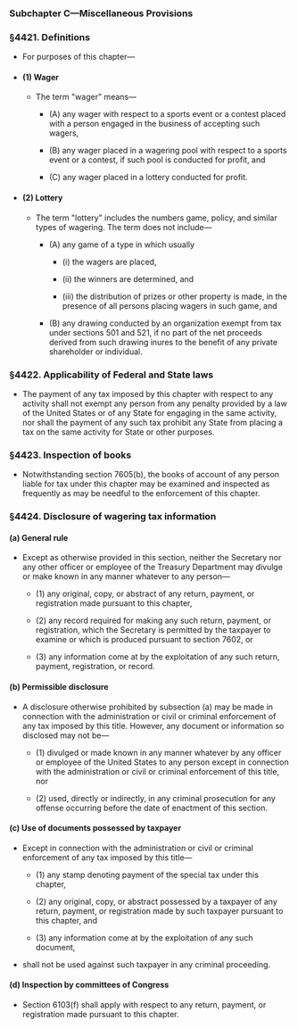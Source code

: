 ### **Subchapter C—Miscellaneous Provisions**

### §4421. Definitions
* For purposes of this chapter—

* #### (1) Wager
  * The term "wager" means—

    * (A) any wager with respect to a sports event or a contest placed with a person engaged in the business of accepting such wagers,

    * (B) any wager placed in a wagering pool with respect to a sports event or a contest, if such pool is conducted for profit, and

    * (C) any wager placed in a lottery conducted for profit.

* #### (2) Lottery
  * The term "lottery" includes the numbers game, policy, and similar types of wagering. The term does not include—

    * (A) any game of a type in which usually

      * (i) the wagers are placed,

      * (ii) the winners are determined, and

      * (iii) the distribution of prizes or other property is made, in the presence of all persons placing wagers in such game, and


    * (B) any drawing conducted by an organization exempt from tax under sections 501 and 521, if no part of the net proceeds derived from such drawing inures to the benefit of any private shareholder or individual.

### §4422. Applicability of Federal and State laws
* The payment of any tax imposed by this chapter with respect to any activity shall not exempt any person from any penalty provided by a law of the United States or of any State for engaging in the same activity, nor shall the payment of any such tax prohibit any State from placing a tax on the same activity for State or other purposes.

### §4423. Inspection of books
* Notwithstanding section 7605(b), the books of account of any person liable for tax under this chapter may be examined and inspected as frequently as may be needful to the enforcement of this chapter.

### §4424. Disclosure of wagering tax information
#### (a) General rule
* Except as otherwise provided in this section, neither the Secretary nor any other officer or employee of the Treasury Department may divulge or make known in any manner whatever to any person—

  * (1) any original, copy, or abstract of any return, payment, or registration made pursuant to this chapter,

  * (2) any record required for making any such return, payment, or registration, which the Secretary is permitted by the taxpayer to examine or which is produced pursuant to section 7602, or

  * (3) any information come at by the exploitation of any such return, payment, registration, or record.

#### (b) Permissible disclosure
* A disclosure otherwise prohibited by subsection (a) may be made in connection with the administration or civil or criminal enforcement of any tax imposed by this title. However, any document or information so disclosed may not be—

  * (1) divulged or made known in any manner whatever by any officer or employee of the United States to any person except in connection with the administration or civil or criminal enforcement of this title, nor

  * (2) used, directly or indirectly, in any criminal prosecution for any offense occurring before the date of enactment of this section.

#### (c) Use of documents possessed by taxpayer
* Except in connection with the administration or civil or criminal enforcement of any tax imposed by this title—

  * (1) any stamp denoting payment of the special tax under this chapter,

  * (2) any original, copy, or abstract possessed by a taxpayer of any return, payment, or registration made by such taxpayer pursuant to this chapter, and

  * (3) any information come at by the exploitation of any such document,


* shall not be used against such taxpayer in any criminal proceeding.

#### (d) Inspection by committees of Congress
* Section 6103(f) shall apply with respect to any return, payment, or registration made pursuant to this chapter.